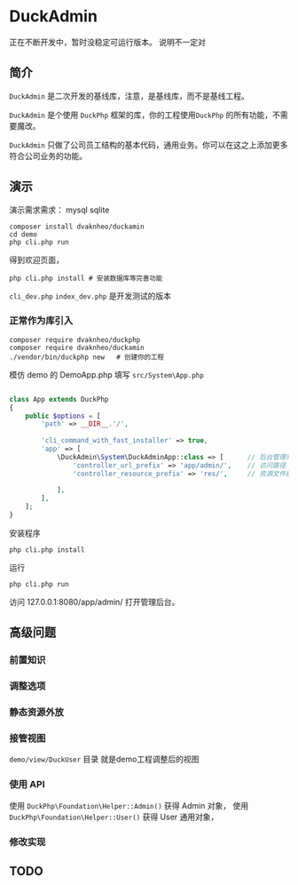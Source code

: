 # DuckAdmin
正在不断开发中，暂时没稳定可运行版本。
说明不一定对
## 简介

`DuckAdmin` 是二次开发的基线库，注意，是基线库，而不是基线工程。

`DuckAdmin` 是个使用 `DuckPhp` 框架的库，你的工程使用`DuckPhp` 的所有功能，不需要魔改。

`DuckAdmin` 只做了公司员工结构的基本代码，通用业务。你可以在这之上添加更多符合公司业务的功能。
## 演示
演示需求需求： mysql sqlite

```
composer install dvaknheo/duckamin 
cd demo
php cli.php run
```
得到欢迎页面，
```
php cli.php install # 安装数据库等完善功能
```
`cli_dev.php` `index_dev.php` 是开发测试的版本

### 正常作为库引入


```
composer require dvaknheo/duckphp
composer require dvaknheo/duckamin 
./vendor/bin/duckphp new   # 创建你的工程
```

模仿 demo 的 DemoApp.php 填写 `src/System\App.php`

```php

class App extends DuckPhp
{
    public $options = [
        'path' => __DIR__.'/',
        
        'cli_command_with_fast_installer' => true,
        'app' => [
            \DuckAdmin\System\DuckAdminApp::class => [      // 后台管理系统
                'controller_url_prefix' => 'app/admin/',    // 访问路径
                'controller_resource_prefix' => 'res/',     // 资源文件前缀
                
            ],
        ],
    ];
}
```
安装程序
```
php cli.php install
```
运行
```
php cli.php run
```
访问 127.0.0.1:8080/app/admin/ 打开管理后台。

## 高级问题

### 前置知识

### 调整选项

### 静态资源外放

### 接管视图

`demo/view/DuckUser` 目录 就是demo工程调整后的视图

### 使用 API
使用 `DuckPhp\Foundation\Helper::Admin()` 获得 Admin 对象，
使用 `DuckPhp\Foundation\Helper::User()` 获得 User 通用对象，

### 修改实现


## TODO
